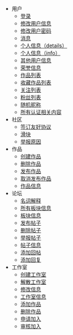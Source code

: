 - 用户
  - [登录](/user/login)
  - [修改用户信息](/user/update_info)
  - [修改用户密码](/user/update_password)
  - [消息](/user/messages)
  - [个人信息（details）](/user/details)
  - [个人信息（info）](/user/info)
  - [其他用户信息](/user/user_details)
  - [荣誉信息](/user/honor)
  - [作品列表](/user/work_list)
  - [收藏作品列表](/user/collection_work_list)
  - [关注列表](/user/follow_list)
  - [粉丝列表](/user/fan_list)
  - [随机昵称](/user/random_nickname)
  - [所有认证相关内容](/user/all_about_auth)
- 社区
  - [签订友好协议](/community/signature)
  - [滑块](/community/banners)
  - [举报原因](/community/report_reasons)
- 作品
  - [创建作品](/work/create)
  - [删除作品](/work/delete)
  - [发布作品](/work/publish)
  - [取消发布作品](/work/unpublish)
  - [作品信息](/work/details)
- 论坛
  - [名词解释](/forum/explain)
  - [所有板块信息](/forum/boards)
  - [板块信息](/forum/board)
  - [发布帖子](/forum/publish_post)
  - [删除帖子](/forum/delete_post)
  - [举报帖子](/forum/report_post)
  - [帖子信息](/forum/details)
  - [添加回帖](/forum/add_reply)
  - [添加回复](/forum/add_comment)
- 工作室
  - [创建工作室](/workshop/create)
  - [解散工作室](/workshop/dissolve)
  - [修改信息](/workshop/update)
  - [工作室信息](/workshop/details)
  - [添加作品](/workshop/contribute_work)
  - [删除作品](/workshop/remove_work)
  - [申请加入](/workshop/apply_join)
  - [审核加入](/workshop/audit_join)
